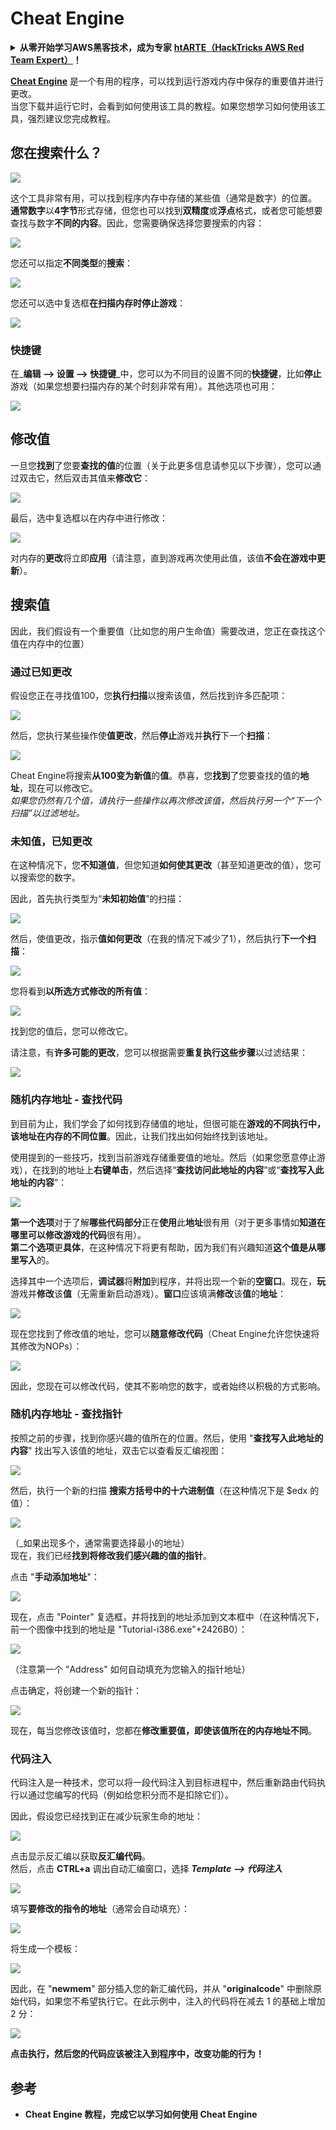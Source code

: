 # Cheat Engine

<details>

<summary><strong>从零开始学习AWS黑客技术，成为专家</strong> <a href="https://training.hacktricks.xyz/courses/arte"><strong>htARTE（HackTricks AWS Red Team Expert）</strong></a><strong>！</strong></summary>

支持HackTricks的其他方式：

* 如果您想看到您的**公司在HackTricks中做广告**或**下载PDF格式的HackTricks**，请查看[**订阅计划**](https://github.com/sponsors/carlospolop)!
* 获取[**官方PEASS & HackTricks周边产品**](https://peass.creator-spring.com)
* 发现[**PEASS家族**](https://opensea.io/collection/the-peass-family)，我们的独家[NFT收藏品](https://opensea.io/collection/the-peass-family)
* **加入** 💬 [**Discord群**](https://discord.gg/hRep4RUj7f) 或 [**电报群**](https://t.me/peass) 或 **关注**我们的**Twitter** 🐦 [**@carlospolopm**](https://twitter.com/hacktricks\_live)**。**
* **通过向** [**HackTricks**](https://github.com/carlospolop/hacktricks) 和 [**HackTricks Cloud**](https://github.com/carlospolop/hacktricks-cloud) **github仓库提交PR来分享您的黑客技巧**。

</details>

[**Cheat Engine**](https://www.cheatengine.org/downloads.php) 是一个有用的程序，可以找到运行游戏内存中保存的重要值并进行更改。\
当您下载并运行它时，会看到如何使用该工具的教程。如果您想学习如何使用该工具，强烈建议您完成教程。

## 您在搜索什么？

![](<../../.gitbook/assets/image (762).png>)

这个工具非常有用，可以找到程序内存中存储的某些值（通常是数字）的位置。\
**通常数字**以**4字节**形式存储，但您也可以找到**双精度**或**浮点**格式，或者您可能想要查找与数字**不同的内容**。因此，您需要确保选择您要搜索的内容：

![](<../../.gitbook/assets/image (324).png>)

您还可以指定**不同类型**的**搜索**：

![](<../../.gitbook/assets/image (311).png>)

您还可以选中复选框**在扫描内存时停止游戏**：

![](<../../.gitbook/assets/image (1052).png>)

### 快捷键

在_**编辑 --> 设置 --> 快捷键**_中，您可以为不同目的设置不同的**快捷键**，比如**停止**游戏（如果您想要扫描内存的某个时刻非常有用）。其他选项也可用：

![](<../../.gitbook/assets/image (864).png>)

## 修改值

一旦您**找到**了您要**查找的值**的位置（关于此更多信息请参见以下步骤），您可以通过双击它，然后双击其值来**修改它**：

![](<../../.gitbook/assets/image (563).png>)

最后，选中复选框以在内存中进行修改：

![](<../../.gitbook/assets/image (385).png>)

对内存的**更改**将立即**应用**（请注意，直到游戏再次使用此值，该值**不会在游戏中更新**）。

## 搜索值

因此，我们假设有一个重要值（比如您的用户生命值）需要改进，您正在查找这个值在内存中的位置）

### 通过已知更改

假设您正在寻找值100，您**执行扫描**以搜索该值，然后找到许多匹配项：

![](<../../.gitbook/assets/image (108).png>)

然后，您执行某些操作使**值更改**，然后**停止**游戏并**执行**下一个**扫描**：

![](<../../.gitbook/assets/image (684).png>)

Cheat Engine将搜索**从100变为新值**的**值**。恭喜，您**找到**了您要查找的值的**地址**，现在可以修改它。\
_如果您仍然有几个值，请执行一些操作以再次修改该值，然后执行另一个“下一个扫描”以过滤地址。_

### 未知值，已知更改

在这种情况下，您**不知道值**，但您知道**如何使其更改**（甚至知道更改的值），您可以搜索您的数字。

因此，首先执行类型为“**未知初始值**”的扫描：

![](<../../.gitbook/assets/image (890).png>)

然后，使值更改，指示**值如何更改**（在我的情况下减少了1），然后执行**下一个扫描**：

![](<../../.gitbook/assets/image (371).png>)

您将看到**以所选方式修改的所有值**：

![](<../../.gitbook/assets/image (569).png>)

找到您的值后，您可以修改它。

请注意，有**许多可能的更改**，您可以根据需要**重复执行这些步骤**以过滤结果：

![](<../../.gitbook/assets/image (574).png>)

### 随机内存地址 - 查找代码

到目前为止，我们学会了如何找到存储值的地址，但很可能在**游戏的不同执行中，该地址在内存的不同位置**。因此，让我们找出如何始终找到该地址。

使用提到的一些技巧，找到当前游戏存储重要值的地址。然后（如果您愿意停止游戏），在找到的地址上**右键单击**，然后选择“**查找访问此地址的内容**”或“**查找写入此地址的内容**”：

![](<../../.gitbook/assets/image (1067).png>)

**第一个选项**对于了解**哪些代码部分**正在**使用**此**地址**很有用（对于更多事情如**知道在哪里可以修改游戏的代码**很有用）。\
**第二个选项**更**具体**，在这种情况下将更有帮助，因为我们有兴趣知道**这个值是从哪里写入**的。

选择其中一个选项后，**调试器**将**附加**到程序，并将出现一个新的**空窗口**。现在，**玩**游戏并**修改**该**值**（无需重新启动游戏）。**窗口**应该填满**修改**该**值**的**地址**：

![](<../../.gitbook/assets/image (91).png>)

现在您找到了修改值的地址，您可以**随意修改代码**（Cheat Engine允许您快速将其修改为NOPs）：

![](<../../.gitbook/assets/image (1057).png>)

因此，您现在可以修改代码，使其不影响您的数字，或者始终以积极的方式影响。
### 随机内存地址 - 查找指针

按照之前的步骤，找到你感兴趣的值所在的位置。然后，使用 "**查找写入此地址的内容**" 找出写入该值的地址，双击它以查看反汇编视图：

![](<../../.gitbook/assets/image (1039).png>)

然后，执行一个新的扫描 **搜索方括号中的十六进制值**（在这种情况下是 $edx 的值）：

![](<../../.gitbook/assets/image (994).png>)

（_如果出现多个，通常需要选择最小的地址）\
现在，我们已经**找到将修改我们感兴趣的值的指针**。

点击 "**手动添加地址**"：

![](<../../.gitbook/assets/image (990).png>)

现在，点击 "Pointer" 复选框，并将找到的地址添加到文本框中（在这种情况下，前一个图像中找到的地址是 "Tutorial-i386.exe"+2426B0）：

![](<../../.gitbook/assets/image (392).png>)

（注意第一个 "Address" 如何自动填充为您输入的指针地址）

点击确定，将创建一个新的指针：

![](<../../.gitbook/assets/image (308).png>)

现在，每当您修改该值时，您都在**修改重要值，即使该值所在的内存地址不同**。

### 代码注入

代码注入是一种技术，您可以将一段代码注入到目标进程中，然后重新路由代码执行以通过您编写的代码（例如给您积分而不是扣除它们）。

因此，假设您已经找到正在减少玩家生命的地址：

![](<../../.gitbook/assets/image (203).png>)

点击显示反汇编以获取**反汇编代码**。\
然后，点击 **CTRL+a** 调出自动汇编窗口，选择 _**Template --> 代码注入**_

![](<../../.gitbook/assets/image (902).png>)

填写**要修改的指令的地址**（通常会自动填充）：

![](<../../.gitbook/assets/image (744).png>)

将生成一个模板：

![](<../../.gitbook/assets/image (944).png>)

因此，在 "**newmem**" 部分插入您的新汇编代码，并从 "**originalcode**" 中删除原始代码，如果您不希望执行它。在此示例中，注入的代码将在减去 1 的基础上增加 2 分：

![](<../../.gitbook/assets/image (521).png>)

**点击执行，然后您的代码应该被注入到程序中，改变功能的行为！**

## **参考**

* **Cheat Engine 教程，完成它以学习如何使用 Cheat Engine**
